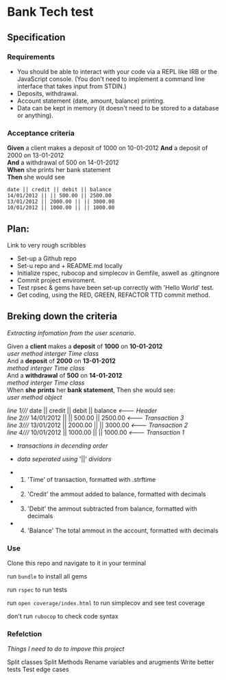 # Bank Tech test

## Specification

### Requirements

* You should be able to interact with your code via a REPL like IRB or the JavaScript console.  (You don't need to implement a command line interface that takes input from STDIN.)
* Deposits, withdrawal.
* Account statement (date, amount, balance) printing.
* Data can be kept in memory (it doesn't need to be stored to a database or anything).

### Acceptance criteria

**Given** a client makes a deposit of 1000 on 10-01-2012
**And** a deposit of 2000 on 13-01-2012  
**And** a withdrawal of 500 on 14-01-2012  
**When** she prints her bank statement  
**Then** she would see

```
date || credit || debit || balance
14/01/2012 || || 500.00 || 2500.00
13/01/2012 || 2000.00 || || 3000.00
10/01/2012 || 1000.00 || || 1000.00

```

## Plan:

Link to very rough scribbles

* Set-up a Github repo
* Set-u repo and + README.md locally
* Initialize rspec, rubocop and simplecov in Gemfile, aswell as .gitingnore
* Commit project enviroment.
* Test rpsec & gems have been set-up correctly with 'Hello World' test.
* Get coding, using the RED, GREEN, REFACTOR TTD commit method.

## Breking down the criteria

*Extracting infomation from the user scenario*.

Given a **client** makes a **deposit** of **1000** on **10-01-2012**  <br>
          *user*              *method*    *interger*    *Time class* <br>
And a **deposit** of **2000** on **13-01-2012**  <br>
       *method*    *interger*    *Time class* <br>
And a **withdrawal** of **500** on **14-01-2012** <br>
         *method*    *interger*    *Time class* <br>
When **she** **prints** her **bank statement**, Then she would see: <br>
     *user*   *method*          *object* <br>

*line 1///* date || credit || debit || balance *<--- Header* <br>
*line 2///* 14/01/2012 || || 500.00 || 2500.00 *<--- Transaction 3* <br>
*line 3///* 13/01/2012 || 2000.00 || || 3000.00 *<--- Transaction 2* <br>
*line 4///* 10/01/2012 || 1000.00 || || 1000.00 *<--- Transaction 1* <br>
- *transactions in decending order* <br>
- *data seperated using* '||' *dividors* <br>

- 1. 'Time' of transaction, formatted with .strftime
- 2. 'Credit' the ammout added to balance, formatted with decimals
- 3. 'Debit' the ammout subtracted from balance, formatted with decimals
- 4. 'Balance' The total ammout in the account, formatted with decimals

### Use

Clone this repo and navigate to it in your terminal

run `bundle` to install all gems

run `rspec` to run tests

run `open coverage/index.html` to run simplecov and see test coverage

don't run `rubocop` to check code syntax


### Refelction

*Things I need to do to impove this project*

Split classes
Split Methods
Rename variables and arugments
Write better tests
Test edge cases
